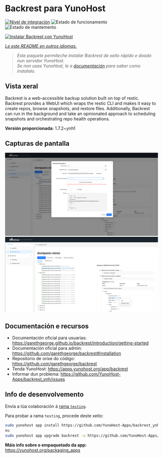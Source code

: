 <!--
NOTA: Este README foi creado automáticamente por <https://github.com/YunoHost/apps/tree/master/tools/readme_generator>
NON debe editarse manualmente.
-->

# Backrest para YunoHost

[![Nivel de integración](https://apps.yunohost.org/badge/integration/backrest)](https://ci-apps.yunohost.org/ci/apps/backrest/)
![Estado de funcionamento](https://apps.yunohost.org/badge/state/backrest)
![Estado de mantemento](https://apps.yunohost.org/badge/maintained/backrest)

[![Instalar Backrest con YunoHost](https://install-app.yunohost.org/install-with-yunohost.svg)](https://install-app.yunohost.org/?app=backrest)

*[Le este README en outros idiomas.](./ALL_README.md)*

> *Este paquete permíteche instalar Backrest de xeito rápido e doado nun servidor YunoHost.*  
> *Se non usas YunoHost, le a [documentación](https://yunohost.org/install) para saber como instalalo.*

## Vista xeral

Backrest is a web-accessible backup solution built on top of restic. Backrest provides a WebUI which wraps the restic CLI and makes it easy to create repos, browse snapshots, and restore files. Additionally, Backrest can run in the background and take an opinionated approach to scheduling snapshots and orchestrating repo health operations.


**Versión proporcionada:** 1.7.2~ynh1

## Capturas de pantalla

![Captura de pantalla de Backrest](./doc/screenshots/68747470733a2f2f663030302e6261636b626c617a6562322e636f6d2f66696c652f6773686172652f73637265656e73686f74732f323032342f53637265656e73686f742b66726f6d2b323032342d30312d30342b31382d31392d35302e706e67.png)
![Captura de pantalla de Backrest](./doc/screenshots/68747470733a2f2f663030302e6261636b626c617a6562322e636f6d2f66696c652f6773686172652f73637265656e73686f74732f323032342f53637265656e73686f742b66726f6d2b323032342d30312d30342b31382d33302d31342e706e67.png)

## Documentación e recursos

- Documentación oficial para usuarias: <https://garethgeorge.github.io/backrest/introduction/getting-started>
- Documentación oficial para admin: <https://github.com/garethgeorge/backrest#installation>
- Repositorio de orixe do código: <https://github.com/garethgeorge/backrest>
- Tenda YunoHost: <https://apps.yunohost.org/app/backrest>
- Informar dun problema: <https://github.com/YunoHost-Apps/backrest_ynh/issues>

## Info de desenvolvemento

Envía a túa colaboración á [rama `testing`](https://github.com/YunoHost-Apps/backrest_ynh/tree/testing).

Para probar a rama `testing`, procede deste xeito:

```bash
sudo yunohost app install https://github.com/YunoHost-Apps/backrest_ynh/tree/testing --debug
ou
sudo yunohost app upgrade backrest -u https://github.com/YunoHost-Apps/backrest_ynh/tree/testing --debug
```

**Máis info sobre o empaquetado da app:** <https://yunohost.org/packaging_apps>
